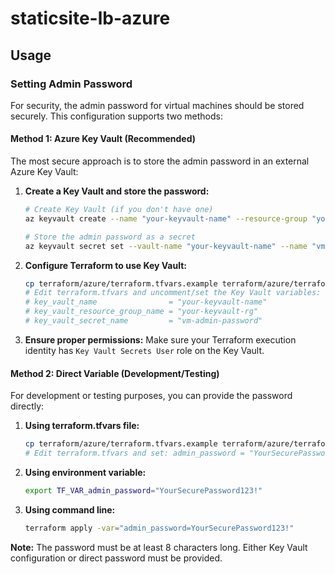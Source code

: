 # staticsite-lb-azure

## Usage

### Setting Admin Password

For security, the admin password for virtual machines should be stored securely. This configuration supports two methods:

#### Method 1: Azure Key Vault (Recommended)

The most secure approach is to store the admin password in an external Azure Key Vault:

1. **Create a Key Vault and store the password:**
   ```bash
   # Create Key Vault (if you don't have one)
   az keyvault create --name "your-keyvault-name" --resource-group "your-keyvault-rg" --location "eastus2"
   
   # Store the admin password as a secret
   az keyvault secret set --vault-name "your-keyvault-name" --name "vm-admin-password" --value "YourSecurePassword123!"
   ```

2. **Configure Terraform to use Key Vault:**
   ```bash
   cp terraform/azure/terraform.tfvars.example terraform/azure/terraform.tfvars
   # Edit terraform.tfvars and uncomment/set the Key Vault variables:
   # key_vault_name                = "your-keyvault-name"
   # key_vault_resource_group_name = "your-keyvault-rg"
   # key_vault_secret_name         = "vm-admin-password"
   ```

3. **Ensure proper permissions:**
   Make sure your Terraform execution identity has `Key Vault Secrets User` role on the Key Vault.

#### Method 2: Direct Variable (Development/Testing)

For development or testing purposes, you can provide the password directly:

1. **Using terraform.tfvars file:**
   ```bash
   cp terraform/azure/terraform.tfvars.example terraform/azure/terraform.tfvars
   # Edit terraform.tfvars and set: admin_password = "YourSecurePassword123!"
   ```

2. **Using environment variable:**
   ```bash
   export TF_VAR_admin_password="YourSecurePassword123!"
   ```

3. **Using command line:**
   ```bash
   terraform apply -var="admin_password=YourSecurePassword123!"
   ```

**Note:** The password must be at least 8 characters long. Either Key Vault configuration or direct password must be provided.

